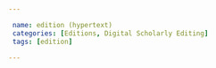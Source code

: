 ```yaml
---

 name: edition (hypertext)
 categories: [Editions, Digital Scholarly Editing]
 tags: [edition]

---
```

